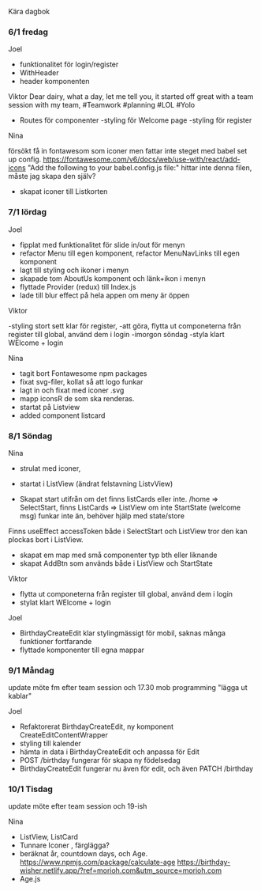 Kära dagbok

### 6/1 fredag

Joel

- funktionalitet för login/register
- WithHeader
- header komponenten

Viktor
Dear dairy, what a day, let me tell you, it started off great with a team session with my team, #Teamwork #planning #LOL #Yolo

- Routes för componenter
  -styling för Welcome page
  -styling för register

Nina

försökt få in fontawesom som iconer men fattar inte steget med babel set up config.
https://fontawesome.com/v6/docs/web/use-with/react/add-icons
"Add the following to your babel.config.js file:" hittar inte denna filen, måste jag skapa den själv?

- skapat iconer till Listkorten

### 7/1 lördag

Joel

- fipplat med funktionalitet för slide in/out för menyn
- refactor Menu till egen komponent, refactor MenuNavLinks till egen komponent
- lagt till styling och ikoner i menyn
- skapade tom AboutUs komponent och länk+ikon i menyn
- flyttade Provider (redux) till Index.js
- lade till blur effect på hela appen om meny är öppen

Viktor

-styling stort sett klar för register,
-att göra, flytta ut componeterna från register till global, använd dem i login
-imorgon söndag
-styla klart WElcome + login

Nina

- tagit bort Fontawesome npm packages
- fixat svg-filer, kollat så att logo funkar
- lagt in och fixat med iconer .svg
- mapp iconsR de som ska renderas.
- startat på Listview
- added component listcard

### 8/1 Söndag

Nina

- strulat med iconer,
- startat i ListView (ändrat felstavning ListvView)

- Skapat start utifrån om det finns listCards eller inte.
  /home => SelectStart, finns ListCards => ListView om inte StartState (welcome msg)
  funkar inte än, behöver hjälp med state/store

Finns useEffect accessToken både i SelectStart och ListView tror den kan plockas bort i ListView.

- skapat em map med små componenter typ bth eller liknande
- skapat AddBtn som används både i ListView och StartState

Viktor

- flytta ut componeterna från register till global, använd dem i login
- stylat klart WElcome + login

Joel

- BirthdayCreateEdit klar stylingmässigt för mobil, saknas många funktioner fortfarande
- flyttade komponenter till egna mappar

### 9/1 Måndag
update möte fm efter team session och  17.30
mob programming  "lägga ut kablar"

Joel

- Refaktorerat BirthdayCreateEdit, ny komponent CreateEditContentWrapper
- styling till kalender
- hämta in data i BirthdayCreateEdit och anpassa för Edit
- POST /birthday fungerar för skapa ny födelsedag
- BirthdayCreateEdit fungerar nu även för edit, och även PATCH /birthday

### 10/1 Tisdag
update möte efter team session
och 19-ish

Nina

- ListView, ListCard
- Tunnare Iconer , färglägga?
- beräknat år, countdown days, och Age.
https://www.npmjs.com/package/calculate-age
https://birthday-wisher.netlify.app/?ref=morioh.com&utm_source=morioh.com
- Age.js
